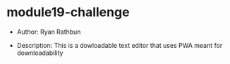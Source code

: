 # module19-challenge

* Author: Ryan Rathbun

* Description: This is a dowloadable text editor that uses PWA meant for downloadability 
